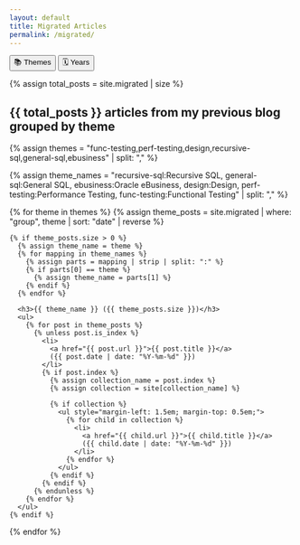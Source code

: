 ```yaml
---
layout: default
title: Migrated Articles
permalink: /migrated/
---
```


<div>
  <button onclick="showView('index')">📚 Themes</button>
  <button onclick="showView('all')">🗓 Years</button>
</div>

{% assign total_posts = site.migrated | size %}
<div id="index-view">
  <h2>{{ total_posts }} articles from my previous blog grouped by theme</h2>

  {% assign themes = "func-testing,perf-testing,design,recursive-sql,general-sql,ebusiness" | split: "," %}

  {% assign theme_names = 
    "recursive-sql:Recursive SQL,
     general-sql:General SQL,
     ebusiness:Oracle eBusiness,
     design:Design,
     perf-testing:Performance Testing,
     func-testing:Functional Testing" | split: "," 
  %}
  
  {% for theme in themes %}
    {% assign theme_posts = site.migrated | where: "group", theme | sort: "date" | reverse %}
  
    {% if theme_posts.size > 0 %}
      {% assign theme_name = theme %}
      {% for mapping in theme_names %}
        {% assign parts = mapping | strip | split: ":" %}
        {% if parts[0] == theme %}
          {% assign theme_name = parts[1] %}
        {% endif %}
      {% endfor %}
  
      <h3>{{ theme_name }} ({{ theme_posts.size }})</h3>
      <ul>
        {% for post in theme_posts %}
          {% unless post.is_index %}
            <li>
              <a href="{{ post.url }}">{{ post.title }}</a>
              ({{ post.date | date: "%Y-%m-%d" }})
            </li>
            {% if post.index %}
              {% assign collection_name = post.index %}
              {% assign collection = site[collection_name] %}
    
              {% if collection %}
                <ul style="margin-left: 1.5em; margin-top: 0.5em;">
                  {% for child in collection %}
                    <li>
                      <a href="{{ child.url }}">{{ child.title }}</a>
                      ({{ child.date | date: "%Y-%m-%d" }})
                    </li>
                  {% endfor %}
                </ul>
              {% endif %}
            {% endif %}
          {% endunless %}
        {% endfor %}
      </ul>
    {% endif %}
  {% endfor %}
</div>

<div id="all-posts-view" style="display: none;">
  <h2>{{ total_posts }} articles from my previous blog grouped by year</h2>
    {% assign posts_by_year = site.migrated | group_by_exp: "post", "post.date | date: '%Y'" %}
    {% assign sorted_years = posts_by_year | sort: "name" | reverse %}
    
    {% comment %}
      Separate 2017–2023 and older/newer years
    {% endcomment %}
    {% assign recent_years = "" | split: "" %}
    {% assign older_years = "" | split: "" %}
    
    {% for year_group in sorted_years %}
      {% assign year_num = year_group.name | plus: 0 %}
      {% if year_num >= 2017 and year_num <= 2023 %}
        {% assign recent_years = recent_years | push: year_group %}
      {% else %}
        {% assign older_years = older_years | push: year_group %}
      {% endif %}
    {% endfor %}
    
    {%- comment -%}
      Show combined heading for 2017–2023
    {%- endcomment -%}
    {% if recent_years.size > 0 %}
      {% assign recent_total = 0 %}
      {% for yr in recent_years %}
        {% assign recent_total = recent_total | plus: yr.items.size %}
      {% endfor %}
    
      <h3>2017–2023 ({{ recent_total }})</h3>
        <ul>
      {% for yr in recent_years %}
        {% assign yr_num = yr.name %}
          {% assign sorted_posts = yr.items | sort: "date" | reverse %}
          {% for post in sorted_posts %}
            <li><a href="{{ post.url }}">{{ post.title }}</a> ({{ post.date | date: "%Y-%m-%d" }})</li>
          {% endfor %}
      {% endfor %}
        </ul>
    {% endif %}
    
    {%- comment -%}
      Show each other year individually
    {%- endcomment -%}
    {% for yr in older_years %}
      <h3>{{ yr.name }} ({{ yr.items.size }})</h3>
      <ul>
        {% assign sorted_posts = yr.items | sort: "date" | reverse %}
        {% for post in sorted_posts %}
          <li><a href="{{ post.url }}">{{ post.title }}</a> ({{ post.date | date: "%Y-%m-%d" }})</li>
          {% if post.index %}
            {% assign collection_name = post.index %}
            {% assign collection = site[collection_name] %}
    
            {% if collection %}
              <ul style="margin-left: 1.5em; margin-top: 0.5em;">
                {% for child in collection %}
                  <li>
                    <a href="{{ child.url }}">{{ child.title }}</a>
                    ({{ child.date | date: "%Y-%m-%d" }})
                  </li>
                {% endfor %}
              </ul>
            {% endif %}
          {% endif %}
        {% endfor %}
      </ul>
    {% endfor %}
</div>

<script>
function showView(view) {
  document.getElementById('index-view').style.display = (view === 'index') ? 'block' : 'none';
  document.getElementById('all-posts-view').style.display = (view === 'all') ? 'block' : 'none';
}
</script>
